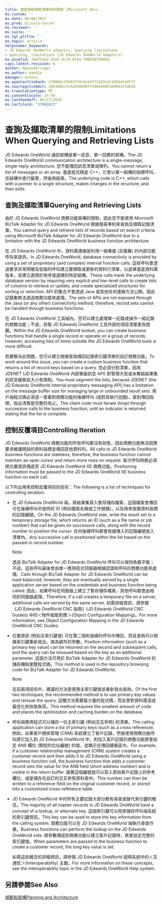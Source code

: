 ```yaml
---
title: 當查詢和擷取清單時的限制 |Microsoft Docs
ms.custom: ''
ms.date: 06/08/2017
ms.prod: biztalk-server
ms.reviewer: ''
ms.suite: ''
ms.tgt_pltfrm: ''
ms.topic: article
helpviewer_keywords:
- JD Edwards OneWorld adapters, querying limitations
- querying, limitations [JD Edwards OneWorld adapters]
ms.assetid: 1b6f5d2a-d1e2-4c78-8f4a-f00d10f008b9
caps.latest.revision: 6
author: MandiOhlinger
ms.author: mandia
manager: anneta
ms.openlocfilehash: 27880dc3f603f39c9cb9f71207edc1926df4df7f
ms.sourcegitcommit: 266308ec5c6a9d8d80ff298ee6051b4843c5d626
ms.translationtype: MT
ms.contentlocale: zh-TW
ms.lasthandoff: 06/27/2018
ms.locfileid: "37002823"
---
```

# <a name="limitations-when-querying-and-retrieving-lists"></a><span data-ttu-id="4fb4c-102">查詢及擷取清單的限制</span><span class="sxs-lookup"><span data-stu-id="4fb4c-102">Limitations When Querying and Retrieving Lists</span></span>
<span data-ttu-id="4fb4c-103">JD Edwards OneWorld 通訊架構是單一訊息、單一回應的架構。</span><span class="sxs-lookup"><span data-stu-id="4fb4c-103">The JD Edwards OneWorld communication architecture is a single-message, single-reply architecture.</span></span> <span data-ttu-id="4fb4c-104">您不能傳回訊息清單或陣列。</span><span class="sxs-lookup"><span data-stu-id="4fb4c-104">You cannot return a list of messages or an array.</span></span> <span data-ttu-id="4fb4c-105">基底程式碼是 C++，它會以單一結構的指標呼叫、在結構中進行變更，然後再結束。</span><span class="sxs-lookup"><span data-stu-id="4fb4c-105">The underlying code is C++, which calls with a pointer to a single structure, makes changes in the structure, and then exits.</span></span>  
  
## <a name="querying-and-retrieving-lists"></a><span data-ttu-id="4fb4c-106">查詢及擷取清單</span><span class="sxs-lookup"><span data-stu-id="4fb4c-106">Querying and Retrieving Lists</span></span>  
 <span data-ttu-id="4fb4c-107">由於 JD Edwards OneWorld 商務功能架構的限制，因此您不能使用 Microsoft BizTalk Adapter for JD Edwards OneWorld 根據搜尋準則來查詢及擷取記錄清單。</span><span class="sxs-lookup"><span data-stu-id="4fb4c-107">You cannot query and retrieve lists of records based on search criteria using Microsoft BizTalk Adapter for JD Edwards OneWorld due to a limitation with the JD Edwards OneWorld business function architecture.</span></span>  
  
 <span data-ttu-id="4fb4c-108">在 JD Edwards OneWorld 中，資料庫連線是利用一組專屬 (且複雜) 的內部功能呼叫來提供。</span><span class="sxs-lookup"><span data-stu-id="4fb4c-108">In JD Edwards OneWorld, database connectivity is provided by using a set of proprietary (and complex) internal function calls.</span></span> <span data-ttu-id="4fb4c-109">這些呼叫會透過要求非常明確及低階的呼叫建立要擷取或更新的資料行清單，以遮罩基底資料庫版本，並建立適用於排序或選擇的特定結構。</span><span class="sxs-lookup"><span data-stu-id="4fb4c-109">These calls mask the underlying database version by requiring very explicit and low-level calls to create lists of columns to retrieve or update, and create specialized structures for sorting or selection.</span></span> <span data-ttu-id="4fb4c-110">API 的集合不會透過 Java 或其他任何連線方法公開，因此記錄集無法透過商務功能來處理。</span><span class="sxs-lookup"><span data-stu-id="4fb4c-110">The sets of APIs are not exposed through the Java (or any other) connectivity method; therefore, record sets cannot be handled through business functions.</span></span>  
  
 <span data-ttu-id="4fb4c-111">在 JD Edwards OneWorld 工具組內，您可以建立處理單一記錄或操作一組記錄的商務功能；不過，存取 JD Edwards OneWorld 工具外部的項目清單更為困難。</span><span class="sxs-lookup"><span data-stu-id="4fb4c-111">Within the JD Edwards OneWorld toolset, you can create business functions that handle a single record or operate on a group of records; however, accessing lists of items outside the JD Edwards OneWorld tools is more difficult.</span></span>  
  
 <span data-ttu-id="4fb4c-112">若要解決此問題，您可以建立根據查詢傳回記錄索引鍵清單的自訂商務功能。</span><span class="sxs-lookup"><span data-stu-id="4fb4c-112">To work around this issue, you can create a custom business function that returns a list of record keys based on a query.</span></span> <span data-ttu-id="4fb4c-113">您必須分割清單，因為 JDENET (JD Edwards OneWorld 內部專屬訊息 API) 對管理大型或未繫結結果集的訊息緩衝區大小有限制。</span><span class="sxs-lookup"><span data-stu-id="4fb4c-113">You must segment the lists, because JDENET (the JD Edwards OneWorld internal proprietary messaging API) has a limitation on the message buffer size for managing large or unbounded result sets.</span></span> <span data-ttu-id="4fb4c-114">用戶端程式碼必須逐一查看對商務功能的後續呼叫 (或對其執行迴圈)，直到傳回指標，指出清單是完整的為止。</span><span class="sxs-lookup"><span data-stu-id="4fb4c-114">The client code must iterate (loop) through successive calls to the business function, until an indicator is returned stating that the list is complete.</span></span>  
  
## <a name="controlling-iteration"></a><span data-ttu-id="4fb4c-115">控制反覆項目</span><span class="sxs-lookup"><span data-stu-id="4fb4c-115">Controlling Iteration</span></span>  
 <span data-ttu-id="4fb4c-116">JD Edwards OneWorld 商務功能的所有呼叫都沒有狀態，因此商務功能無法因應要求維護開啟的資料指標並傳回其他資料列。</span><span class="sxs-lookup"><span data-stu-id="4fb4c-116">All calls to JD Edwards OneWorld business functions are stateless; therefore, the business function cannot maintain an open cursor and return more rows on request.</span></span> <span data-ttu-id="4fb4c-117">每次呼叫時都必須將位置資訊傳遞至 JD Edwards OneWorld XE 商務功能。</span><span class="sxs-lookup"><span data-stu-id="4fb4c-117">Positioning information must be passed to the JD Edwards OneWorld XE business function on each call.</span></span>  
  
 <span data-ttu-id="4fb4c-118">以下列出用來控制反覆項目的技術：</span><span class="sxs-lookup"><span data-stu-id="4fb4c-118">The following is a list of techniques for controlling iteration:</span></span>  
  
- <span data-ttu-id="4fb4c-119">在 JD Edwards OneWorld 端，將結果集寫入暫存儲存檔案，這個檔案會傳回可在後續呼叫中提供的 ID (例如檔案名稱或工作號碼)，以及用來放置資料指標的記錄編號。</span><span class="sxs-lookup"><span data-stu-id="4fb4c-119">On the JD Edwards OneWorld side, write the result set to a temporary storage file, which returns an ID (such as a file name or job number) that can be given on successive calls, along with the record number to position the cursor.</span></span> <span data-ttu-id="4fb4c-120">任何後續呼叫都會依據傳入的記錄編號放入清單內。</span><span class="sxs-lookup"><span data-stu-id="4fb4c-120">Any successive call is positioned within the list based on the passed-in record number.</span></span>  
  
  > [!NOTE]
  >  <span data-ttu-id="4fb4c-121">透過 BizTalk Adapter for JD Edwards OneWorld 呼叫可以保持負載平衡；不過，這些呼叫最後會由單一應用程式伺服器根據認證和呼叫的商務功能來處理。</span><span class="sxs-lookup"><span data-stu-id="4fb4c-121">Calls through BizTalk Adapter for JD Edwards OneWorld can be load-balanced; however, they are eventually served by a single application server based on the credentials and business function being called.</span></span> <span data-ttu-id="4fb4c-122">因此，如果呼叫在伺服器上建立了暫存儲存檔案，其他呼叫都會由相同的伺服器處理。</span><span class="sxs-lookup"><span data-stu-id="4fb4c-122">Therefore, if a call creates a temporary file on a server, additional calls are served by the same server.</span></span> <span data-ttu-id="4fb4c-123">如需詳細資訊，請參閱《JD Edwards OneWorld CNC 指南》(JD Edwards OneWorld CNC Guides) 中的＜物件組態對應＞(Object Configuration Mapping)。</span><span class="sxs-lookup"><span data-stu-id="4fb4c-123">For more information, see Object Configuration Mapping in the JD Edwards OneWorld CNC Guides.</span></span>  
  
- <span data-ttu-id="4fb4c-124">位置資訊 (例如主索引鍵值) 可在第二個和後續的呼叫中傳回，而且查詢可以根據索引鍵重新發出，做為額外的參數。</span><span class="sxs-lookup"><span data-stu-id="4fb4c-124">Position information (such as a primary key value) can be returned on the second and subsequent calls, and the query can be reissued based on the key as an additional parameter.</span></span> <span data-ttu-id="4fb4c-125">這個方法可用於 BizTalk Adapter for JD Edwards OneWorld 的儲存機制瀏覽程式碼。</span><span class="sxs-lookup"><span data-stu-id="4fb4c-125">This method is used in the repository browsing code for BizTalk Adapter for JD Edwards OneWorld.</span></span>  
  
  > [!NOTE]
  >  <span data-ttu-id="4fb4c-126">在前兩項技術中，建議的方法是使用主索引鍵值並重新發出查詢。</span><span class="sxs-lookup"><span data-stu-id="4fb4c-126">Of the first two techniques, the recommended method is to use primary key values and reissue the query.</span></span> <span data-ttu-id="4fb4c-127">這種方法需要最少量的程式碼，而且會對資料庫造成最佳化和快取負荷。</span><span class="sxs-lookup"><span data-stu-id="4fb4c-127">This method requires the smallest amount of code and places the optimization and caching burden on the database.</span></span>  
  
- <span data-ttu-id="4fb4c-128">呼叫端應用程式可以儲存一份主索引鍵 (例如交互參照).的清單。</span><span class="sxs-lookup"><span data-stu-id="4fb4c-128">The calling application can store a list of primary keys (such as a cross reference).</span></span> <span data-ttu-id="4fb4c-129">例如，如果客戶關係管理 (CRM) 系統建立了客戶記錄，然後使用商務功能呼叫將它加入到 JD Edwards OneWorld 中，則加入客戶記錄的商務功能將會設定 AN8 欄位 (簡短的位址編號) 的值，並顯示在傳回緩衝區中。</span><span class="sxs-lookup"><span data-stu-id="4fb4c-129">For example, if a customer relationship management (CRM) system creates a customer record and then adds it to JD Edwards OneWorld using a business function call, the business function that adds a customer record sets the value for the AN8 field (short address number) and is visible in the return buffer.</span></span> <span data-ttu-id="4fb4c-130">接著這個編號就可以寫入原始客戶記錄上的參考欄位，或是儲存在自訂的交互參照資料表中。</span><span class="sxs-lookup"><span data-stu-id="4fb4c-130">This number can then be written to a reference field on the original customer record, or stored into a customized cross-reference table.</span></span>  
  
- <span data-ttu-id="4fb4c-131">JD Edwards OneWorld 中的所有主要記錄大部分都有尋查或替代索引鍵的概念。</span><span class="sxs-lookup"><span data-stu-id="4fb4c-131">The majority of all master records in JD Edwards OneWorld have a concept of a lookup, or alternate key.</span></span> <span data-ttu-id="4fb4c-132">這個索引鍵可以用來儲存呼叫端系統的索引鍵資訊。</span><span class="sxs-lookup"><span data-stu-id="4fb4c-132">This key can be used to store the key information from the calling system.</span></span> <span data-ttu-id="4fb4c-133">商務功能可以在 JD Edwards OneWorld 端執行尋查作業。</span><span class="sxs-lookup"><span data-stu-id="4fb4c-133">Business functions can perform the lookup on the JD Edwards OneWorld side.</span></span> <span data-ttu-id="4fb4c-134">將參數傳遞到商務功能以建立客戶記錄時，將會設定完整的索引鍵值。</span><span class="sxs-lookup"><span data-stu-id="4fb4c-134">When parameters are passed to the business function to create a customer record, the long key value is set.</span></span>  
  
  <span data-ttu-id="4fb4c-135">如需這些概念的詳細資訊，請參閱 JD Edwards OneWorld 說明系統中的＜互通性＞(Interoperability) 主題。</span><span class="sxs-lookup"><span data-stu-id="4fb4c-135">For more information on these concepts, see the Interoperability topic in the JD Edwards OneWorld Help system.</span></span>  
  
## <a name="see-also"></a><span data-ttu-id="4fb4c-136">另請參閱</span><span class="sxs-lookup"><span data-stu-id="4fb4c-136">See Also</span></span>  
 [<span data-ttu-id="4fb4c-137">規劃和架構</span><span class="sxs-lookup"><span data-stu-id="4fb4c-137">Planning and Architecture</span></span>](../core/planning-and-architecture17.md)
